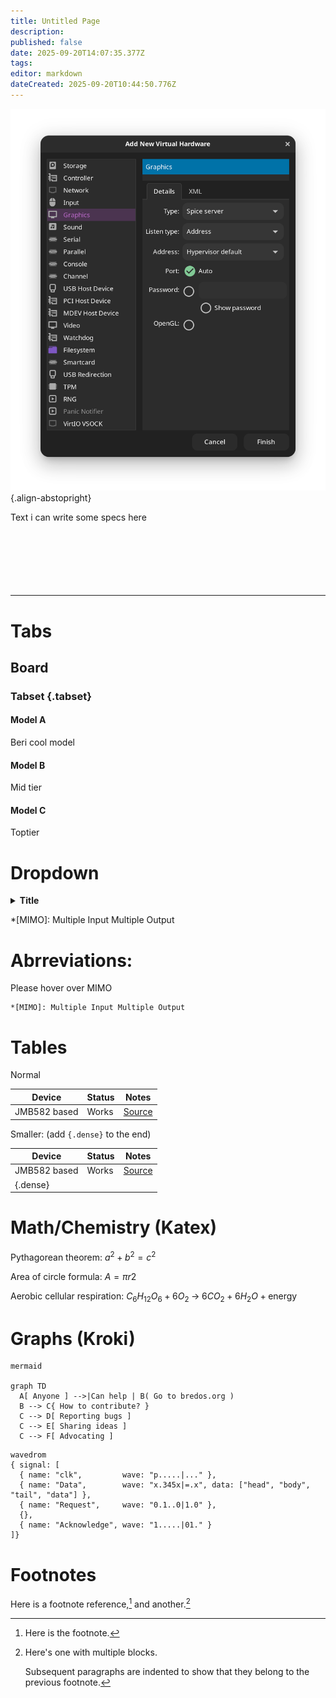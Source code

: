 ```yaml
---
title: Untitled Page
description:
published: false
date: 2025-09-20T14:07:35.377Z
tags:
editor: markdown
dateCreated: 2025-09-20T10:44:50.776Z
---
```


![graphics.png](/vms/graphics.png){.align-abstopright}

Text i can write some specs here <br> <br> <br> <br> <br> <br> <br>

---

# Tabs

## Board

### Tabset {.tabset}

#### Model A

Beri cool model

#### Model B

Mid tier

#### Model C

Toptier

# Dropdown

<details><summary><b>Title</b></summary>

Text

- Bullet
- Points

</details>

\*[MIMO]: Multiple Input Multiple Output

# Abrreviations:

Please hover over MIMO

```
*[MIMO]: Multiple Input Multiple Output
```

# Tables

Normal

| Device       | Status | Notes                                                     |
| ------------ | ------ | --------------------------------------------------------- |
| JMB582 based | Works  | [Source](https://github.com/System64fumo/linux/issues/14) |

Smaller: (add `{.dense}` to the end)

| Device                   | Status | Notes                                                     |
| ------------------------ | ------ | --------------------------------------------------------- |
| JMB582 based             | Works  | [Source](https://github.com/System64fumo/linux/issues/14) |
| {.dense} |        |                                                           |

# Math/Chemistry (Katex)

Pythagorean theorem:
$a^2 + b^2 = c^2$

Area of circle formula:
$A=πr2$

Aerobic cellular respiration:
$C_6H_{12}O_6 + 6 O_2 \;\rightarrow\; 6 CO_2 + 6 H_2O + \text{energy}$

# Graphs (Kroki)

```kroki
mermaid

graph TD
  A[ Anyone ] -->|Can help | B( Go to bredos.org )
  B --> C{ How to contribute? }
  C --> D[ Reporting bugs ]
  C --> E[ Sharing ideas ]
  C --> F[ Advocating ]
```

```kroki
wavedrom
{ signal: [
  { name: "clk",         wave: "p.....|..." },
  { name: "Data",        wave: "x.345x|=.x", data: ["head", "body", "tail", "data"] },
  { name: "Request",     wave: "0.1..0|1.0" },
  {},
  { name: "Acknowledge", wave: "1.....|01." }
]}
```

# Footnotes

Here is a footnote reference,[^1] and another.[^longnote]

[^1]: Here is the footnote.

[^longnote]: Here's one with multiple blocks.

    Subsequent paragraphs are indented to show that they
    belong to the previous footnote.